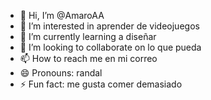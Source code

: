 - 👋 Hi, I’m @AmaroAA
- 👀 I’m interested in aprender de videojuegos
- 🌱 I’m currently learning a diseñar
- 💞️ I’m looking to collaborate on lo que pueda
- 📫 How to reach me en mi correo
- 😄 Pronouns: randal
- ⚡ Fun fact: me gusta comer demasiado

<!---
AmaroAA/AmaroAA is a ✨ special ✨ repository because its `README.md` (this file) appears on your GitHub profile.
You can click the Preview link to take a look at your changes.
--->
